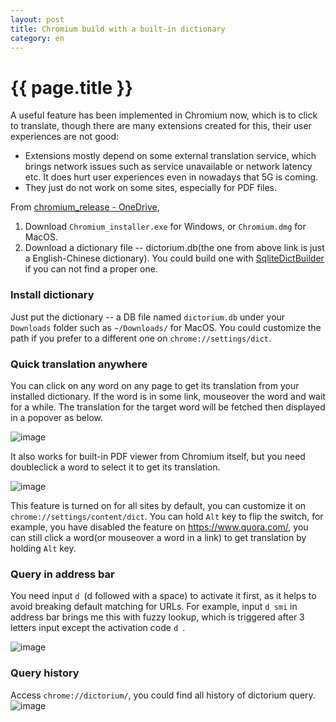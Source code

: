 ```yaml
---
layout: post
title: Chromium build with a built-in dictionary
category: en
---
```


{{ page.title }}
================

A useful feature has been implemented in Chromium now, which is to click to translate, though there are many extensions created for this, their user experiences are not good:

* Extensions mostly depend on some external translation service, which brings network issues such as service unavailable or network latency etc. It does hurt user experiences even in nowadays that 5G is coming.
* They just do not work on some sites, especially for PDF files.

From [chromium_release - OneDrive](https://1drv.ms/u/s!AtpOdm9tOTsajTM-iSDL6dhnb46o?e=zkVgua),

1. Download `Chromium_installer.exe` for Windows, or `Chromium.dmg` for MacOS.
1. Download a dictionary file -- dictorium.db(the one from above link is just a English-Chinese dictionary). You could build one with [SqliteDictBuilder](https://github.com/brookhong/SqliteDictBuilder) if you can not find a proper one.

### Install dictionary

Just put the dictionary -- a DB file named `dictorium.db` under your `Downloads` folder such as `~/Downloads/` for MacOS. You could customize the path if you prefer to a different one on `chrome://settings/dict`.

### Quick translation anywhere

You can click on any word on any page to get its translation from your installed dictionary. If the word is in some link, mouseover the word and wait for a while. The translation for the target word will be fetched then displayed in a popover as below.

![image](https://user-images.githubusercontent.com/288207/85425837-4aabd900-b5ac-11ea-8695-5f0bbd0f9bbe.png)

It also works for built-in PDF viewer from Chromium itself, but you need doubleclick a word to select it to get its translation.

![image](https://user-images.githubusercontent.com/288207/85875697-344d8980-b807-11ea-9e59-97d28d91f467.png)

This feature is turned on for all sites by default, you can customize it on `chrome://settings/content/dict`. You can hold `Alt` key to flip the switch, for example, you have disabled the feature on https://www.quora.com/, you can still click a word(or mouseover a word in a link) to get translation by holding `Alt` key.

### Query in address bar

You need input `d `(d followed with a space) to activate it first, as it helps to avoid breaking default matching for URLs. For example, input `d smi` in address bar brings me this with fuzzy lookup, which is triggered after 3 letters input except the activation code `d `.

![image](https://user-images.githubusercontent.com/288207/85426910-acb90e00-b5ad-11ea-943e-970240c0eead.png)

### Query history

Access `chrome://dictorium/`, you could find all history of dictorium query.
![image](https://user-images.githubusercontent.com/288207/104154783-b8bcce00-5420-11eb-900a-cc28aed74e98.png)

